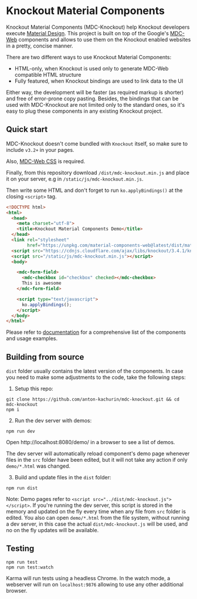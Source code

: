 # Knockout Material Components

Knockout Material Components (MDC-Knockout) help Knockout developers execute
[Material Design](https://www.material.io/).
This project is built on top of the Google's
[MDC-Web](https://github.com/material-components/material-components-web)
components and allows to use them on the Knockout enabled websites in
a pretty, concise manner.

There are two different ways to use Knockout Material Components:
- HTML-only, when Knockout is used only to generate MDC-Web compatible HTML
structure
- Fully featured, when Knockout bindings are used to link data to the UI

Either way, the development will be faster (as required markup is shorter)
and free of error-prone copy pasting. Besides, the bindings that can be used
with MDC-Knockout are not limited only to the standard ones, so it's easy to
plug these components in any existing Knockout project.

## Quick start

MDC-Knockout doesn't come bundled with `Knockout` itself, so make sure to
include `v3.2+` in your pages.

Also,
[MDC-Web CSS](https://github.com/material-components/material-components-web#css)
is required.

Finally, from this repository download `/dist/mdc-knockout.min.js` and place it
on your server, e.g in `/static/js/mdc-knockout.min.js`.

Then write some HTML and don't forget to run `ko.applyBindings()`
at the closing `<script>` tag.

```HTML
<!DOCTYPE html>
<html>
  <head>
    <meta charset="utf-8">
    <title>Knockout Material Components Demo</title>
  </head>
  <link rel="stylesheet"
        href="https://unpkg.com/material-components-web@latest/dist/material-components-web.css">
  <script src="https://cdnjs.cloudflare.com/ajax/libs/knockout/3.4.1/knockout-min.js"></script>
  <script src="/static/js/mdc-knockout.min.js"></script>
  <body>

    <mdc-form-field>
      <mdc-checkbox id="checkbox" checked></mdc-checkbox>
      This is awesome
    </mdc-form-field>

    <script type="text/javascript">
      ko.applyBindings();
    </script>
  </body>
</html>
```

Please refer to [documentation](./docs/components.md) for a comprehensive list
of the components and usage examples.

## Building from source

`dist` folder usually contains the latest version of the components. In case
you need to make some adjustments to the code, take the following steps:

1. Setup this repo:

  ```shell
  git clone https://github.com/anton-kachurin/mdc-knockout.git && cd mdc-knockout
  npm i
  ```

2. Run the dev server with demos:

  ```shell
  npm run dev
  ```

  Open http://localhost:8080/demo/ in a browser to see a list of demos.

  The dev server will automatically reload component's demo page whenever
  files in the `src` folder have been edited, but it will not take any action
  if only `demo/*.html` was changed.

3. Build and update files in the `dist` folder:

  ```shell
  npm run dist
  ```

Note: Demo pages refer to `<script src="../dist/mdc-knockout.js"></script>`.
If you're running the dev server, this script is stored in the memory
and updated on the fly every time when any file from `src` folder is edited.
You also can open `demo/*.html` from the file system, without running a
dev server, in this case the actual `dist/mdc-knockout.js` will be used, and
no on the fly updates will be available.

## Testing

```shell
npm run test
npm run test:watch
```

Karma will run tests using a headless Chrome. In the watch mode, a webserver
will run on `localhost:9876` allowing to use any other additional browser.
